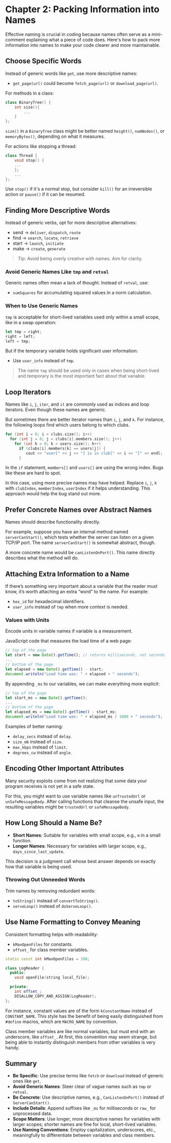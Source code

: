 # Chapter 2: Packing Information into Names

Effective naming is crucial in coding because names often serve as a mini-comment explaining what a piece of code does. Here's how to pack more information into names to make your code clearer and more maintainable.

## Choose Specific Words

Instead of generic words like `get`, use more descriptive names:

* `get_page(url)` could become `fetch_page(url)` or `download_page(url)`.

For methods in a class:

```cpp
class BinaryTree() {
    int size(){
        ...
    }
};
```

`size()` in a `BinaryTree` class might be better named `height()`, `numNodes()`, or `memoryBytes()`, depending on what it measures.

For actions like stopping a thread:

```cpp
class Thread {
    void stop() {
    ...
    };
    ...
};
```

Use `stop()` if it's a normal stop, but consider `kill()` for an irreversible action or `pause()` if it can be resumed.

## Finding More Descriptive Words

Instead of generic verbs, opt for more descriptive alternatives:

* send → `deliver`, `dispatch`, `route`
* find → `search`, `locate`, `retrieve`
* start → `launch`, `initiate`
* make → `create`, `generate`

> Tip: Avoid being overly creative with names. Aim for clarity.

### Avoid Generic Names Like `tmp` and `retval`

Generic names often mean a lack of thought. Instead of `retval`, use:

* `sumSquares` for accumulating squared values in a norm calculation.

### When to Use Generic Names

`tmp` is acceptable for short-lived variables used only within a small scope, like in a swap operation:

```jsx
let tmp = right;
right = left;
left = tmp;
```

But if the temporary variable holds significant user information:

* Use `user_info` instead of `tmp`.

> The name `tmp` should be used only in cases when being short-lived and temporary is the most important fact about that variable.

## Loop Iterators

Names like `i`, `j`, `iter`, and `it` are commonly used as indices and loop iterators. Even though these names are generic.

But sometimes there are better iterator names than `i`, `j`, and `k`. For instance, the following loops find which users belong to which clubs.

```cpp
for (int i = 0; i < clubs.size(); i++)
  for (int j = 0; j < clubs[i].members.size(); j++)
    for (int k = 0; k < users.size(); k++)
      if (clubs[i].members[k] == users[j]) {
         cout << "user[" << j << "] is in club[" << i << "]" << endl;
      }
```

In the `if` statement, `members[]` and `users[]` are using the wrong index. Bugs like these are hard to spot.

In this case, using more precise names may have helped. Replace `i`, `j`, `k` with `clubIndex`, `memberIndex`, `userIndex` if it helps understanding. This approach would help the bug stand out more.

## Prefer Concrete Names over Abstract Names

Names should describe functionality directly.

For example, suppose you have an internal method named `serverCanStart()`, which tests whether the server can  listen on a given TCP/IP port. The name `serverCanStart()` is somewhat abstract, though. 

A more concrete name would be `canListenOnPort()`. This name directly describes what the method will do.

## Attaching Extra Information to a Name

If there’s something very important about a variable that the reader must know, it’s worth attaching an extra “word” to the name. For example:

* `hex_id` for hexadecimal identifiers.
* `user_info` instead of `tmp` when more context is needed.

### Values with Units

Encode units in variable names if variable is a measurement.

JavaScript code that measures the load time of a web page:

```jsx
// top of the page
let start = new Date().getTime(); // returns milliseconds, not seconds.
...
// bottom of the page
let elapsed = new Date().getTime() - start;
document.writeln("Load time was: " + elapsed + " seconds");
```

By appending `_ms` to our variables, we can make everything more explicit:

```jsx 
// top of the page
let start_ms = new Date().getTime();
...
// bottom of the page
let elapsed_ms = new Date().getTime() - start_ms;
document.writeln("Load time was: " + elapsed_ms / 1000 + " seconds");
```

Examples of better naming:

* `delay_secs` instead of `delay`.
* `size_mb` instead of `size`.
* `max_kbps` instead of `limit`.
* `degrees_cw` instead of `angle`.

## Encoding Other Important Attributes

Many security exploits come from not realizing that some data your program receives is not yet in a safe state. 

For this, you might want to use variable names like `unTrustedUrl` or `unSafeMessageBody`. After calling functions that cleanse the unsafe input, the resulting variables might be `trustedUrl` or `safeMessageBody`.

## How Long Should a Name Be?

* **Short Names**: Suitable for variables with small scope, e.g., `m` in a small function.
* **Longer Names**: Necessary for variables with larger scope, e.g., `days_since_last_update`.

This decision is a judgment call whose best answer depends on exactly how that variable is being used.

### Throwing Out Unneeded Words

Trim names by removing redundant words:

* `toString()` instead of `convertToString()`.
* `serveLoop()` instead of `doServeLoop()`.

## Use Name Formatting to Convey Meaning

Consistent formatting helps with readability:

* `kMaxOpenFiles` for constants.
* `offset_` for class member variables.

```cpp
static const int kMaxOpenFiles = 100;

class LogReader {
  public:
    void openFile(string local_file);

  private:
    int offset_;
    DISALLOW_COPY_AND_ASSIGN(LogReader);
};
```

For instance, constant values are of the form `kConstantName` instead of `CONSTANT_NAME`. This style has the benefit of being easily distinguished from `#define` macros, which are `MACRO_NAME` by convention.

Class member variables are like normal variables, but must end with an underscore, like `offset_`. At first, this convention may seem strange, but being able to instantly distinguish members from other variables is very handy.

## Summary

* **Be Specific**: Use precise terms like `fetch` or `download` instead of generic ones like `get`.
* **Avoid Generic Names**: Steer clear of vague names such as `tmp` or `retval`.
* **Be Concrete**: Use descriptive names, e.g., `CanListenOnPort()` instead of `ServerCanStart()`.
* **Include Details**: Append suffixes like `_ms` for milliseconds or `raw_` for unprocessed data.
* **Scope Matters**: Use longer, more descriptive names for variables with larger scopes; shorter names are fine for local, short-lived variables.
* **Use Naming Conventions**: Employ capitalization, underscores, etc., meaningfully to differentiate between variables and class members.
